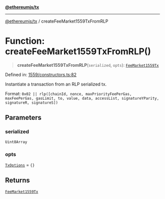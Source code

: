 [**@ethereumjs/tx**](../README.md)

***

[@ethereumjs/tx](../README.md) / createFeeMarket1559TxFromRLP

# Function: createFeeMarket1559TxFromRLP()

> **createFeeMarket1559TxFromRLP**(`serialized`, `opts`): [`FeeMarket1559Tx`](../classes/FeeMarket1559Tx.md)

Defined in: [1559/constructors.ts:82](https://github.com/Dargon789/ethereumjs-monorepo/blob/master/packages/tx/src/1559/constructors.ts#L82)

Instantiate a transaction from an RLP serialized tx.

Format: `0x02 || rlp([chainId, nonce, maxPriorityFeePerGas, maxFeePerGas, gasLimit, to, value, data,
accessList, signatureYParity, signatureR, signatureS])`

## Parameters

### serialized

`Uint8Array`

### opts

[`TxOptions`](../interfaces/TxOptions.md) = `{}`

## Returns

[`FeeMarket1559Tx`](../classes/FeeMarket1559Tx.md)
